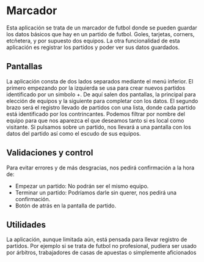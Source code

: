 # Marcador 

Esta aplicación se trata de un marcador de futbol donde se pueden guardar los datos básicos que hay en un partido de futbol. Goles, tarjetas, corners, etcñetera, y por supuesto dos equipos.
La otra funcionalidad de esta aplicación es registrar los partidos y poder ver sus datos guardados.

## Pantallas
La aplicación consta de dos lados separados mediante el menú inferior. 
El primero empezando por la izquierda se usa para crear nuevos partidos identificado por un simbolo +. De aquí salen dos pantallas, la principal para elección de equipos y la siguiente para completar con los datos.
El segundo brazo será el registro llevado de partidos con una lista, donde cada partido está identificado por los contrincantes. Podemos filtrar por nombre del equipo
para que nos aparezca el que deseamos tanto si es local como visitante. Si pulsamos sobre un partido, nos llevará a una pantalla con los datos del partido así como el escudo de sus equipos.

## Validaciones y control
Para evitar errores y de más desgracias, nos pedirá confirmación a la hora de:
  - Empezar un partido: No podrán ser el mismo equipo.
  - Terminar un partido: Podríamos darle sin querer, nos pedirá una confirmación.
  - Botón de atrás en la pantalla de partido. 

## Utilidades
La aplicación, aunque limitada aún, está pensada para  llevar registro de partidos. Por ejemplo si se trata de futbol no profesional, pudiera ser usado por árbitros, trabajadores de casas de apuestas 
o simplemente aficionados

